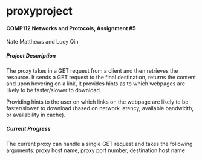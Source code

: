 # proxyproject 
#### COMP112 Networks and Protocols, Assignment #5
Nate Matthews and Lucy Qin

##### Project Description
The proxy takes in a GET request from a client and then retrieves the 
resource. It sends a GET request to the final destination, returns the
content and upon hovering on a link, it provides hints as to which webpages
are likely to be faster/slower to download. 



Providing hints to the user on which links on the webpage are likely to be faster/slower
to download (based on network latency, available bandwidth, or availability in cache).



##### Current Progress
The current proxy can handle a single GET request and takes the following
arguments: proxy host name, proxy port number, destination host name





